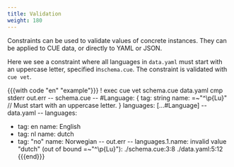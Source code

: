 ```yaml
---
title: Validation
weight: 180
---
```


Constraints can be used to validate values of concrete instances.
They can be applied to CUE data, or directly to YAML or JSON.

Here we see a constraint where all languages in `data.yaml` must start with
an uppercase letter, specified in`schema.cue`.
The constraint is validated with `cue vet`.

{{{with code "en" "example"}}}
! exec cue vet schema.cue data.yaml
cmp stderr out.err
-- schema.cue --
#Language: {
	tag:  string
	name: =~"^\\p{Lu}" // Must start with an uppercase letter.
}
languages: [...#Language]
-- data.yaml --
languages:
  - tag: en
    name: English
  - tag: nl
    name: dutch
  - tag: "no"
    name: Norwegian
-- out.err --
languages.1.name: invalid value "dutch" (out of bound =~"^\\p{Lu}"):
    ./schema.cue:3:8
    ./data.yaml:5:12
{{{end}}}
